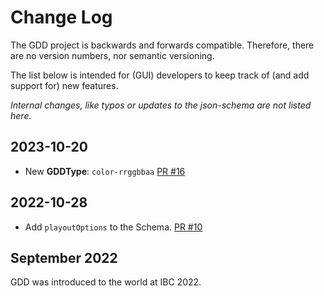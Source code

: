 # Change Log

The GDD project is backwards and forwards compatible.
Therefore, there are no version numbers, nor semantic versioning.

The list below is intended for (GUI) developers to keep track of (and add support for) new features.

_Internal changes, like typos or updates to the json-schema are not listed here._


## 2023-10-20

* New **GDDType**: `color-rrggbbaa` [PR #16](https://github.com/SuperFlyTV/GraphicsDataDefinition/pull/16)

## 2022-10-28

* Add `playoutOptions` to the Schema. [PR #10](https://github.com/SuperFlyTV/GraphicsDataDefinition/pull/10)

## September 2022

GDD was introduced to the world at IBC 2022.
